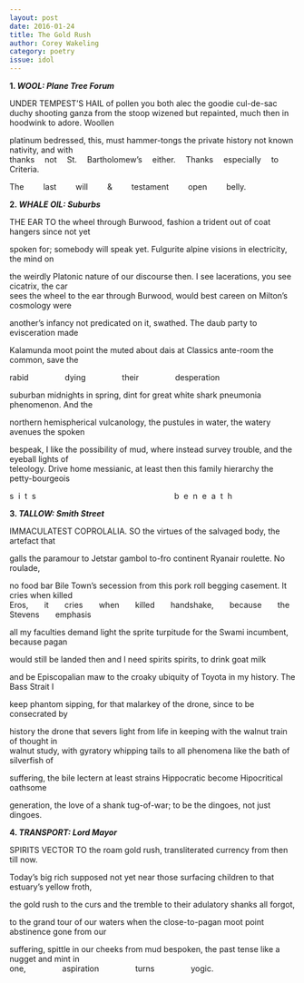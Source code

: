 ```yaml
---
layout: post 
date: 2016-01-24
title: The Gold Rush
author: Corey Wakeling
category: poetry
issue: idol
---
```

**1\. _WOOL: Plane Tree Forum_**  

UNDER TEMPEST’S HAIL of pollen you both alec the goodie cul-de-sac duchy shooting
ganza from the stoop wizened but repainted, much then in hoodwink to adore. Woollen

platinum bedressed, this, must hammer-tongs the private history not known nativity, and with  
<span style="word-spacing: 14px;" markdown="1">thanks not St. Bartholomew’s either. Thanks especially to Criteria.</span>

<span style="word-spacing: 30px;" markdown="1">The last will & testament open belly.</span>

**2\. _WHALE OIL: Suburbs_**  

THE EAR TO the wheel through Burwood, fashion a trident out of coat hangers since not yet

spoken for; somebody will speak yet. Fulgurite alpine visions in electricity, the mind on

the weirdly Platonic nature of our discourse then. I see lacerations, you see cicatrix, the car  
sees the wheel to the ear through Burwood, would best careen on Milton’s cosmology were

another’s infancy not predicated on it, swathed. The daub party to evisceration made

Kalamunda moot point the muted about dais at Classics ante-room the common, save the

<span style="word-spacing: 60px;" markdown="1">rabid dying their desperation</span>

suburban midnights in spring, dint for great white shark pneumonia phenomenon. And the

northern hemispherical vulcanology, the pustules in water, the watery avenues the spoken

bespeak, I like the possibility of mud, where instead survey trouble, and the eyeball lights of  
teleology. Drive home messianic, at least then this family hierarchy the petty-bourgeois

<span style="word-spacing: 16em;letter-spacing:8px;" markdown="1">sits beneath</span>

**3\. _TALLOW: Smith Street_**  

IMMACULATEST COPROLALIA. SO the virtues of the salvaged body, the artefact that

galls the paramour to Jetstar gambol to-fro continent Ryanair roulette. No roulade,

no food bar Bile Town’s secession from this pork roll begging casement. It cries when killed  
<span style="word-spacing: 24px;" markdown="1">Eros, it cries when killed handshake, because the Stevens emphasis</span>

all my faculties demand light the sprite turpitude for the Swami incumbent, because pagan

would still be landed then and I need spirits spirits, to drink goat milk

and be Episcopalian maw to the croaky ubiquity of Toyota in my history. The Bass Strait I

keep phantom sipping, for that malarkey of the drone, since to be consecrated by

history the drone that severs light from life in keeping with the walnut train of thought in  
walnut study, with gyratory whipping tails to all phenomena like the bath of silverfish of

suffering, the bile lectern at least strains Hippocratic become Hipocritical oathsome

generation, the love of a shank tug-of-war; to be the dingoes, not just dingoes.

**4\. _TRANSPORT: Lord Mayor_**  

SPIRITS VECTOR TO the roam gold rush, transliterated currency from then till now.

Today’s big rich supposed not yet near those surfacing children to that estuary’s yellow froth,

the gold rush to the curs and the tremble to their adulatory shanks all forgot,

to the grand tour of our waters when the close-to-pagan moot point abstinence gone from our

suffering, spittle in our cheeks from mud bespoken, the past tense like a nugget and mint in  
<span style="word-spacing: 60px;" markdown="1">one, aspiration turns yogic.</span>